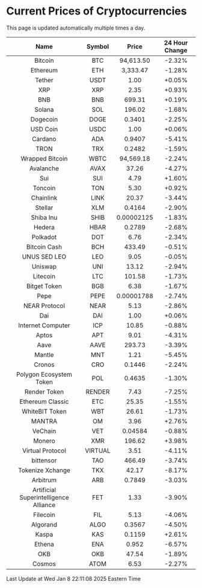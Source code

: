 # Current Prices of Cryptocurrencies
This page is updated automatically multiple times a day.

| Name | Symbol | Price | 24 Hour Change |
| :---: |:---:| :---: | :---: |
| Bitcoin | BTC | 94,613.50 | -2.32% |
| Ethereum | ETH | 3,333.47 | -1.28% |
| Tether | USDT | 1.00 | +0.05% |
| XRP | XRP | 2.35 | +0.93% |
| BNB | BNB | 699.31 | +0.19% |
| Solana | SOL | 196.02 | -1.68% |
| Dogecoin | DOGE | 0.3401 | -2.25% |
| USD Coin | USDC | 1.00 | +0.06% |
| Cardano | ADA | 0.9407 | -5.41% |
| TRON | TRX | 0.2482 | -1.59% |
| Wrapped Bitcoin | WBTC | 94,569.18 | -2.24% |
| Avalanche | AVAX | 37.26 | -4.27% |
| Sui | SUI | 4.79 | +1.60% |
| Toncoin | TON | 5.30 | +0.92% |
| Chainlink | LINK | 20.37 | -3.44% |
| Stellar | XLM | 0.4164 | -2.90% |
| Shiba Inu | SHIB | 0.00002125 | -1.83% |
| Hedera | HBAR | 0.2789 | -2.68% |
| Polkadot | DOT | 6.76 | -2.34% |
| Bitcoin Cash | BCH | 433.49 | -0.51% |
| UNUS SED LEO | LEO | 9.05 | -0.05% |
| Uniswap | UNI | 13.12 | -2.94% |
| Litecoin | LTC | 101.58 | -1.73% |
| Bitget Token | BGB | 6.38 | -1.67% |
| Pepe | PEPE | 0.00001788 | -2.74% |
| NEAR Protocol | NEAR | 5.13 | -2.86% |
| Dai | DAI | 1.00 | +0.06% |
| Internet Computer | ICP | 10.85 | -0.88% |
| Aptos | APT | 9.01 | -4.31% |
| Aave | AAVE | 293.73 | -3.39% |
| Mantle | MNT | 1.21 | -5.45% |
| Cronos | CRO | 0.1446 | -2.24% |
| Polygon Ecosystem Token | POL | 0.4635 | -1.30% |
| Render Token | RENDER | 7.43 | -7.25% |
| Ethereum Classic | ETC | 25.35 | -1.55% |
| WhiteBIT Token | WBT | 26.61 | -1.73% |
| MANTRA | OM | 3.96 | +2.76% |
| VeChain | VET | 0.04584 | -0.88% |
| Monero | XMR | 196.62 | +3.98% |
| Virtual Protocol | VIRTUAL | 3.51 | -4.11% |
| bittensor | TAO | 466.49 | -3.74% |
| Tokenize Xchange | TKX | 42.17 | -8.17% |
| Arbitrum | ARB | 0.7849 | -3.03% |
| Artificial Superintelligence Alliance | FET | 1.33 | -3.90% |
| Filecoin | FIL | 5.13 | -4.06% |
| Algorand | ALGO | 0.3567 | -4.50% |
| Kaspa | KAS | 0.1159 | +2.61% |
| Ethena | ENA | 0.952 | -6.57% |
| OKB | OKB | 47.54 | -1.89% |
| Cosmos | ATOM | 6.53 | -2.27% |

Last Update at Wed Jan  8 22:11:08 2025 Eastern Time